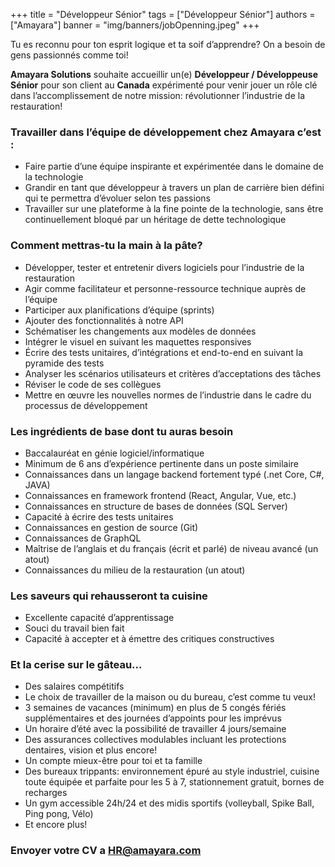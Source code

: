 +++
title = "Développeur Sénior"
tags = ["Développeur Sénior"]
authors = ["Amayara"]
banner = "img/banners/jobOpenning.jpeg"
+++

Tu es reconnu pour ton esprit logique et ta soif d’apprendre? On a besoin de gens passionnés comme toi!

 **Amayara Solutions**  souhaite accueillir un(e) **Développeur / Développeuse Sénior**  pour son client au **Canada** expérimenté pour venir jouer un rôle clé dans l’accomplissement de notre mission: révolutionner l’industrie de la restauration!

### **Travailler dans l’équipe de développement chez Amayara c’est :**

-   Faire partie d’une équipe inspirante et expérimentée dans le domaine de la technologie
-   Grandir en tant que développeur à travers un plan de carrière bien défini qui te permettra d’évoluer selon tes passions
-   Travailler sur une plateforme à la fine pointe de la technologie, sans être continuellement bloqué par un héritage de dette technologique

### **Comment mettras-tu la main à la pâte?**

-   Développer, tester et entretenir divers logiciels pour l’industrie de la restauration
-   Agir comme facilitateur et personne-ressource technique auprès de l’équipe
-   Participer aux planifications d’équipe (sprints)
-   Ajouter des fonctionnalités à notre API
-   Schématiser les changements aux modèles de données
-   Intégrer le visuel en suivant les maquettes responsives
-   Écrire des tests unitaires, d’intégrations et end-to-end en suivant la pyramide des tests
-   Analyser les scénarios utilisateurs et critères d’acceptations des tâches
-   Réviser le code de ses collègues
-   Mettre en œuvre les nouvelles normes de l’industrie dans le cadre du processus de développement

### **Les ingrédients de base dont tu auras besoin**

-   Baccalauréat en génie logiciel/informatique
-   Minimum de 6 ans d’expérience pertinente dans un poste similaire
-   Connaissances dans un langage backend fortement typé (.net Core, C#, JAVA)
-   Connaissances en framework frontend (React, Angular, Vue, etc.)
-   Connaissances en structure de bases de données (SQL Server)
-   Capacité à écrire des tests unitaires
-   Connaissances en gestion de source (Git)
-   Connaissances de GraphQL
-   Maîtrise de l’anglais et du français (écrit et parlé) de niveau avancé (un atout)
-   Connaissances du milieu de la restauration (un atout)

### Les saveurs qui rehausseront ta cuisine

-   Excellente capacité d’apprentissage
-   Souci du travail bien fait
-   Capacité à accepter et à émettre des critiques constructives

### **Et la cerise sur le gâteau…**

-   Des salaires compétitifs
-   Le choix de travailler de la maison ou du bureau, c’est comme tu veux!
-   3 semaines de vacances (minimum) en plus de 5 congés fériés supplémentaires et des journées d’appoints pour les imprévus
-   Un horaire d’été avec la possibilité de travailler 4 jours/semaine
-   Des assurances collectives modulables incluant les protections dentaires, vision et plus encore!
-   Un compte mieux-être pour toi et ta famille
-   Des bureaux trippants: environnement épuré au style industriel, cuisine toute équipée et parfaite pour les 5 à 7, stationnement gratuit, bornes de recharges
-   Un gym accessible 24h/24 et des midis sportifs (volleyball, Spike Ball, Ping pong, Vélo)
-   Et encore plus!

### **Envoyer votre CV a HR@amayara.com**